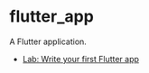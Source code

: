 # flutter_app

A Flutter application.

- [Lab: Write your first Flutter app](https://flutter.dev/docs/get-started/codelab)
